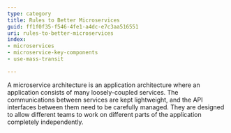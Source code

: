 ```yaml
---
type: category
title: Rules to Better Microservices
guid: ff1f0f35-f546-4fe1-a4dc-e7c3aa516551
uri: rules-to-better-microservices
index:
- microservices
- microservice-key-components
- use-mass-transit

---
```

A microservice architecture is an application architecture where an application consists of many loosely-coupled services. The communications between services are kept lightweight, and the API interfaces between them need to be carefully managed. They are designed to allow different teams to work on different parts of the application completely independently.
